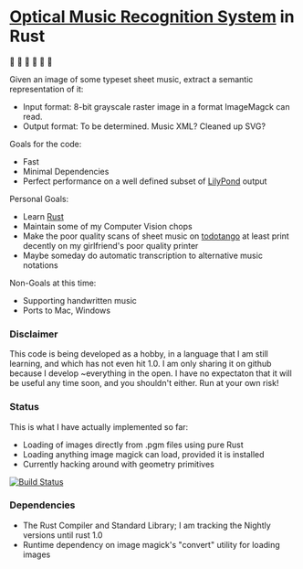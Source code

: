 # [Optical Music Recognition System](http://en.wikipedia.org/wiki/Music_OCR) in Rust

:construction: :construction: :construction: :construction: :construction: :construction:

Given an image of some typeset sheet music, extract a semantic representation of it:
* Input format: 8-bit grayscale raster image in a format ImageMagck can read.
* Output format: To be determined.  Music XML?  Cleaned up SVG?

Goals for the code:
* Fast
* Minimal Dependencies
* Perfect performance on a well defined subset of [LilyPond](lilypond.org) output

Personal Goals:
* Learn [Rust](http://rust-lang.org)
* Maintain some of my Computer Vision chops
* Make the poor quality scans of sheet music on [todotango](http://www.todotango.com) at least print decently on my girlfriend's poor quality printer
* Maybe someday do automatic transcription to alternative music notations

Non-Goals at this time:
* Supporting handwritten music
* Ports to Mac, Windows

### Disclaimer
This code is being developed as a hobby, in a language that I am still learning, and which has not even hit 1.0. I am only sharing it on github because I develop ~everything in the open.  I have no expectaton that it will be useful any time soon, and you shouldn't either.  Run at your own risk!

### Status
This is what I have actually implemented so far:
* Loading of images directly from .pgm files using pure Rust
* Loading anything image magick can load, provided it is installed
* Currently hacking around with geometry primitives

[![Build Status](https://travis-ci.org/drewm1980/rust-omr.svg?branch=master)](https://travis-ci.org/drewm1980/rust-omr)

### Dependencies
* The Rust Compiler and Standard Library; I am tracking the Nightly versions until rust 1.0
* Runtime dependency on image magick's "convert" utility for loading images
